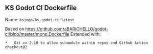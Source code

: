## KS Godot CI Dockerfile

Name: `ksjogo/ks-godot-ci:latest`

Based on https://github.com/aBARICHELLO/godot-ci/blob/master/mono.Dockerfile
Extended with:

    *   Git >= 2.18 to allow submodule within repos and Github Action checkout@2
